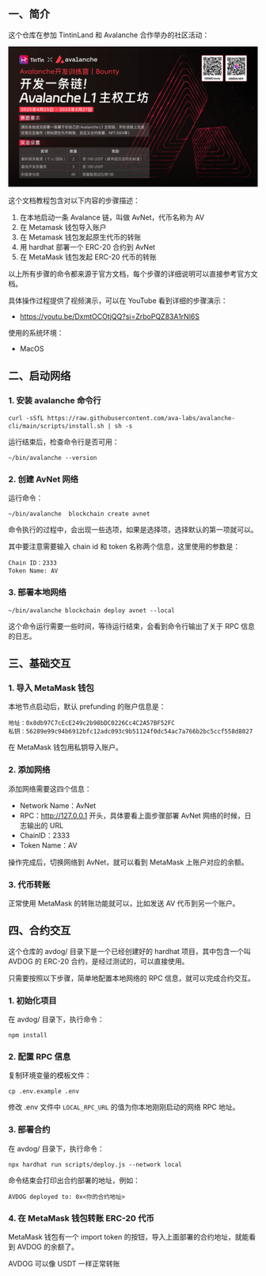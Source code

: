 
## 一、简介

这个仓库在参加 TintinLand 和 Avalanche 合作举办的社区活动：

![activity.jpg](activity.jpg)

这个文档教程包含对以下内容的步骤描述：

1. 在本地启动一条 Avalance 链，叫做 AvNet，代币名称为 AV
2. 在 Metamask 钱包导入账户
3. 在 Metamask 钱包发起原生代币的转账
4. 用 hardhat 部署一个 ERC-20 合约到 AvNet
5. 在 MetaMask 钱包发起 ERC-20 代币的转账

以上所有步骤的命令都来源于官方文档，每个步骤的详细说明可以直接参考官方文档。

具体操作过程提供了视频演示，可以在 YouTube 看到详细的步骤演示：

- https://youtu.be/DxmtOCOtjQQ?si=ZrboPQZ83A1rNl6S

使用的系统环境：

- MacOS

## 二、启动网络

### 1. 安装 avalanche 命令行

```
curl -sSfL https://raw.githubusercontent.com/ava-labs/avalanche-cli/main/scripts/install.sh | sh -s
```

运行结束后，检查命令行是否可用：

```
~/bin/avalanche --version
```

### 2. 创建 AvNet 网络

运行命令：

```
~/bin/avalanche  blockchain create avnet
```

命令执行的过程中，会出现一些选项，如果是选择项，选择默认的第一项就可以。

其中要注意需要输入 chain id 和 token 名称两个信息，这里使用的参数是：

```
Chain ID：2333
Token Name: AV
```

### 3. 部署本地网络

```
~/bin/avalanche blockchain deploy avnet --local
```

这个命令运行需要一些时间，等待运行结束，会看到命令行输出了关于 RPC 信息的日志。

## 三、基础交互

### 1. 导入 MetaMask 钱包

本地节点启动后，默认 prefunding 的账户信息是：

```
地址：0x8db97C7cEcE249c2b98bDC0226Cc4C2A57BF52FC
私钥：56289e99c94b6912bfc12adc093c9b51124f0dc54ac7a766b2bc5ccf558d8027
```

在 MetaMask 钱包用私钥导入账户。

### 2. 添加网络

添加网络需要这四个信息：

- Network Name：AvNet
- RPC：http://127.0.0.1 开头，具体要看上面步骤部署 AvNet 网络的时候，日志输出的 URL
- ChainID：2333
- Token Name：AV

操作完成后，切换网络到 AvNet，就可以看到 MetaMask 上账户对应的余额。

### 3. 代币转账

正常使用 MetaMask 的转账功能就可以，比如发送 AV 代币到另一个账户。

## 四、合约交互

这个仓库的 avdog/ 目录下是一个已经创建好的 hardhat 项目，其中包含一个叫 AVDOG 的 ERC-20 合约，是经过测试的，可以直接使用。

只需要按照以下步骤，简单地配置本地网络的 RPC 信息，就可以完成合约交互。

### 1. 初始化项目

在 avdog/ 目录下，执行命令：

```
npm install
```

### 2. 配置 RPC 信息

复制环境变量的模板文件：

```
cp .env.example .env
```

修改 .env 文件中 `LOCAL_RPC_URL` 的值为你本地刚刚启动的网络 RPC 地址。

### 3. 部署合约

在 avdog/ 目录下，执行命令：

```
npx hardhat run scripts/deploy.js --network local
```

命令结束会打印出合约部署的地址，例如：

```
AVDOG deployed to: 0x<你的合约地址>
```

### 4. 在 MetaMask 钱包转账 ERC-20 代币

MetaMask 钱包有一个 import token 的按钮，导入上面部署的合约地址，就能看到 AVDOG 的余额了。

AVDOG 可以像 USDT 一样正常转账



